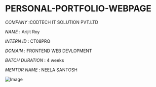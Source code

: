 # PERSONAL-PORTFOLIO-WEBPAGE

*COMPANY* :CODTECH IT SOLUTION PVT.LTD

*NAME* : Arijit Roy

*INTERN ID* : CT08PRQ

*DOMAIN* : FRONTEND WEB DEVLOPMENT

*BATCH DURATION* : 4 weeks

*MENTOR NAME* : NEELA SANTOSH

![Image](https://github.com/user-attachments/assets/f051a406-2f8b-483a-923f-a4d13ea342e2)
